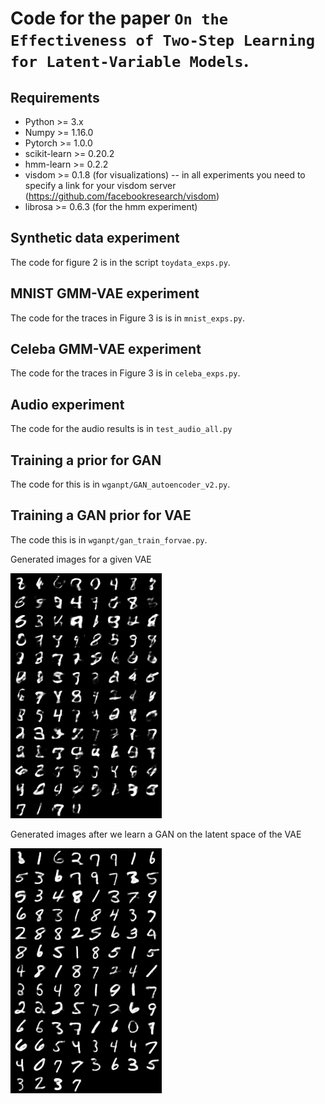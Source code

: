 # Code for the paper ``On the Effectiveness of Two-Step Learning for Latent-Variable Models``. 

## Requirements
* Python >= 3.x  
* Numpy >= 1.16.0
* Pytorch >= 1.0.0 
* scikit-learn >= 0.20.2
* hmm-learn >= 0.2.2
* visdom >= 0.1.8 (for visualizations)  -- in all experiments you need to specify a link for your visdom server (https://github.com/facebookresearch/visdom) 
* librosa >= 0.6.3 (for the hmm experiment) 

## Synthetic data experiment

The code for figure 2 is in the script `toydata_exps.py`.  

## MNIST GMM-VAE experiment 

The code for the traces in Figure 3 is is in `mnist_exps.py`. 


## Celeba GMM-VAE experiment

The code for the traces in Figure 3 is in `celeba_exps.py`.

## Audio experiment 

The code for the audio results is in `test_audio_all.py`


## Training a prior for GAN

The code for this is in `wganpt/GAN_autoencoder_v2.py`. 

## Training a GAN prior for VAE

The code this is in `wganpt/gan_train_forvae.py`. 

Generated images for a given VAE

![VAE generated images](wganpt/generationsvaemnist.png)

Generated images after we learn a GAN on the latent space of the VAE

![VAE generated images after learning a GAN on the latents](wganpt/generationsvaeganpriormnist.png)


